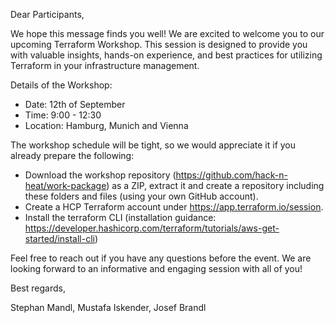 Dear Participants,

We hope this message finds you well! We are excited to welcome you to our upcoming Terraform Workshop. This session is designed to provide you with valuable insights, hands-on experience, and best practices for utilizing Terraform in your infrastructure management.

Details of the Workshop:

- Date: 12th of September
- Time: 9:00 - 12:30
- Location: Hamburg, Munich and Vienna

The workshop schedule will be tight, so we would appreciate it if you already prepare the following:

- Download the workshop repository (https://github.com/hack-n-heat/work-package) as a ZIP, extract it and create a repository including these folders and files (using your own GitHub account).
- Create a HCP Terraform account under https://app.terraform.io/session.
- Install the terraform CLI (installation guidance: https://developer.hashicorp.com/terraform/tutorials/aws-get-started/install-cli)

Feel free to reach out if you have any questions before the event. We are looking forward to an informative and engaging session with all of you!

Best regards,

Stephan Mandl, Mustafa Iskender, Josef Brandl

